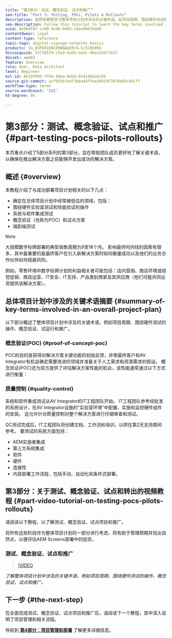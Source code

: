 ```yaml
---
title: “第3部分：测试、概念验证、试点和推广”
seo-title: "Part 3: Testing, POCs, Pilots & Rollouts"
description: 按照本教程学习整体项目计划中涉及的关键术语，如项目周期、围绕硬件测试的操作、概念验证、试运行和推广。
seo-description: Follow this tutorial to learn the key terms involved in an overall project plan such as project cycle, actions surrounding hardware testing, Proof Of Concept, pilots and rollouts.
uuid: 8e9b4f8f-cc09-4cd6-9465-c8eedb639dd8
contentOwner: jsyal
content-type: reference
topic-tags: digital-signage-networks-basics
products: SG_EXPERIENCEMANAGER/6.5/SCREENS
discoiquuid: 157185f9-c5e3-4a5b-badc-9becb26f1b27
docset: aem65
feature: Overview
role: User, Data Architect
level: Beginner
exl-id: 0e29f095-7f9d-49ea-8dda-9141402a4159
source-git-commit: acf925b7e4f3bba44ffee26919f7078dd9c491ff
workflow-type: tm+mt
source-wordcount: '532'
ht-degree: 0%

---
```


# 第3部分：测试、概念验证、试点和推广 {#part-testing-pocs-pilots-rollouts}

本页重点介绍了5部分系列的第3部分，旨在帮助团队成员更好地了解关键术语，以确保在推出解决方案之前能够开发出成功的解决方案。

## 概述 {#overview}

本教程介绍了与成功部署项目计划相关的以下几点：

* 确定在总体项目计划中经常被低估的领域，包括：
* 围绕硬件实验室测试和性能验证的操作
* 系统与软件集成测试
* 概念验证（也称为POC）和试点方案
* 端到端测试

>[!NOTE]
>
>大规模数字标牌部署的典型销售周期为9至18个月。 影响最终时间线的因素有很多，其中最重要的是最终客户在引入新解决方案时如何衡量成功以及他们的业务合作伙伴如何规避风险。

例如，零售环境中数字标牌计划的利益相关者可能包括：店内营销、商店环境或视觉促销、商店运营、IT安全、IT支持、产品类别商家及其供应商（他们可能共同出资提供该解决方案）。

## 总体项目计划中涉及的关键术语摘要 {#summary-of-key-terms-involved-in-an-overall-project-plan}

以下部分概述了整体项目计划中涉及的关键术语，例如项目周期、围绕硬件测试的操作、概念验证、试运行和推广。

### 概念验证(POC) {#proof-of-concept-poc}

POC的目的是获得对解决方案关键功能的初始反馈，并使最终客户和AV Integrator有机会确定需要改进的领域并准备关于人工需求和资源需求的假设。 概念验证(POC)还为双方提供了评估解决方案性能的机会，该性能通常通过以下方式进行衡量：

### 质量控制 {#quality-control}

系统和软件集成测试从AV Integrator的IT工程团队开始。 IT工程团队参考经批准的系统设计，在AV Integrator设施的“实验室环境”中配置、实施和监控硬件组件的安装。 这允许针对质量控制对整个解决方案进行仔细审查和测试。

QC测试完成后，IT工程团队将创建文档、工作流和培训，以供在第2天支持期间参考。 要测试的系统方面包括：

* AEM实施者集成
* 第三方系统集成
* 软件
* 硬件
* 连接性
* 内容部署工作流程，包括手动、自动化和条件式部署。

## 第3部分：关于测试、概念验证、试点和转出的视频教程 {#part-video-tutorial-on-testing-pocs-pilots-rollouts}

请阅读以下教程，以了解测试、概念验证、试点项目和推广。

将所有这些阶段作为整体项目计划的一部分进行考虑，将有助于管理预期并找出自然点，以便评估AEM Screens部署中的投资。

### 测试、概念验证、试点和推广

>[!VIDEO](https://video.tv.adobe.com/v/28405)

*了解整体项目计划中涉及的关键术语，例如项目周期、围绕硬件测试的操作、概念验证、试点和推广。*

## 下一步 {#the-next-step}

在全面完成测试、概念验证、试点项目和推广后，请阅读下一个教程，其中深入说明了项目管理和相关流程。

导航到 **[第4部分：项目管理和部署](project-management-and-deployment.md)** 了解更多详细信息。
